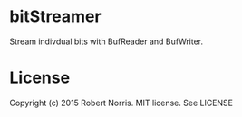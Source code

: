 # bitStreamer

Stream indivdual bits with BufReader and BufWriter.

# License
Copyright (c) 2015 Robert Norris. MIT license. See LICENSE